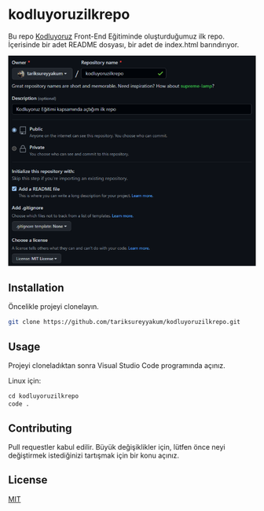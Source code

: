 # kodluyoruzilkrepo

Bu repo [Kodluyoruz](https://www.kodluyoruz.org) Front-End Eğitiminde oluşturduğumuz ilk repo. İçerisinde bir adet README dosyası, bir adet de index.html barındırıyor.

![github](figures/kodluyoruzilkrepo.png)

## Installation

Öncelikle projeyi clonelayın.

```bash
git clone https://github.com/tariksureyyakum/kodluyoruzilkrepo.git

```

## Usage

Projeyi cloneladıktan sonra Visual Studio Code programında açınız.

Linux için:

```linux
cd kodluyoruzilkrepo
code .
```
## Contributing

Pull requestler kabul edilir. Büyük değişiklikler için, lütfen önce neyi değiştirmek istediğinizi tartışmak için bir konu açınız.

## License

[MIT](https://choosealicense.com/licenses/mit/)